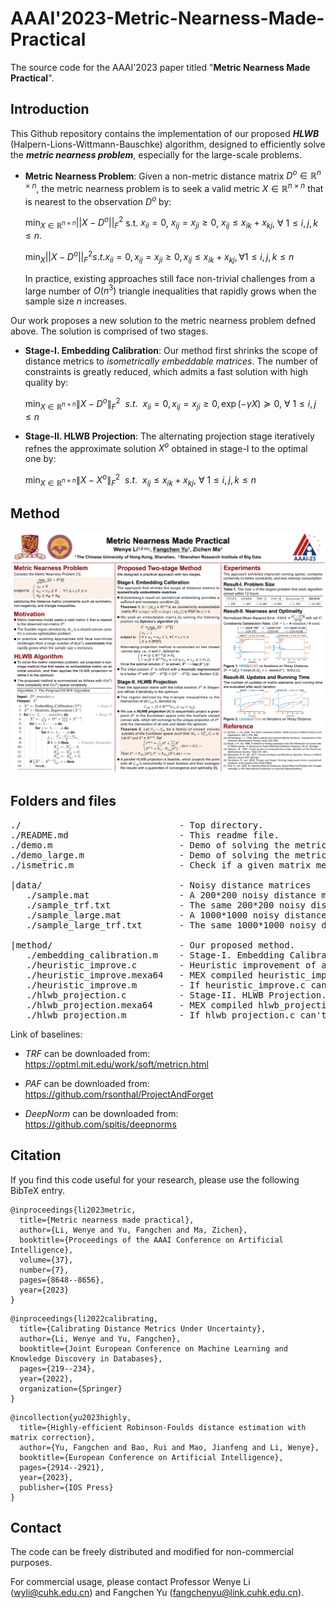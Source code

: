 # AAAI'2023-Metric-Nearness-Made-Practical

The source code for the AAAI'2023 paper titled "**Metric Nearness Made Practical**".

## Introduction

This Github repository contains the implementation of our proposed ***HLWB*** (Halpern-Lions-Wittmann-Bauschke) algorithm, designed to efficiently solve the ***metric nearness problem***, especially for the large-scale problems.

- **Metric Nearness Problem**: Given a non-metric distance matrix $D^o \in \mathbb{R}^{n \times n}$, the metric nearness problem is to seek a valid metric $X \in \mathbb{R}^{n \times n}$ that is nearest to the observation $D^o$ by:

  $\min_{X \in \mathbb{R}^{n \times n}} ||X - D^o||_F^2$ s.t. $x_{ii} = 0$, $x_{ij} = x_{ji} \ge 0$, $x_{ij} \le x_{ik} + x_{kj}$, $\forall$ $1 \le i,j,k \le n$.

  $\min_{X} ||X - D^o||_F^2  s.t.  x_{ii} = 0,  x_{ij} = x_{ji} \ge 0,  x_{ij} \le x_{ik} + x_{kj},  \forall  1 \le i,j,k \le n$

  In practice, existing approaches still face non-trivial challenges from a large number of $O(n^3)$ triangle inequalities that rapidly grows when the sample size $n$ increases.

Our work proposes a new solution to the metric nearness problem defned above. The solution is comprised of two stages.

- **Stage-I. Embedding Calibration**: Our method first shrinks the scope of distance metrics to *isometrically embeddable matrices*. The number of constraints is greatly reduced, which admits a fast solution with high quality by:

  $\min_{X \in \mathbb{R}^{n \times n}} \|X - D^o\|_F^2 ~~s.t.~~ x_{ii} = 0, x_{ij} = x_{ji} \ge 0, \exp(-\gamma X) \succeq 0,~\forall~1 \le i,j \le n$

- **Stage-II. HLWB Projection**: The
alternating projection stage iteratively refnes the approximate solution $X^o$ obtained in stage-I to the optimal one by:

  $\min_{X \in \mathbb{R}^{n \times n}} \|X - X^o\|_F^2 ~~s.t.~~ x_{ij} \le x_{ik} + x_{kj},~\forall~1 \le i,j,k \le n$

## Method

<p align="center">
    <img src="./fig/AAAI2023_poster.png" width="800">
</p>

## Folders and files

<pre>
./                              - Top directory.
./README.md                     - This readme file.
./demo.m                        - Demo of solving the metric nearness problem on a 200*200 matrix.
./demo_large.m                  - Demo of solving the metric nearness problem on a 1000*1000 matrix.
./ismetric.m                    - Check if a given matrix meet the distance metric requirements.

|data/                          - Noisy distance matrices
   ./sample.mat                 - A 200*200 noisy distance matrix and the ground-truth.
   ./sample_trf.txt             - The same 200*200 noisy distance matrix in TRF (Triangle Fixing Algorithm) input format.
   ./sample_large.mat           - A 1000*1000 noisy distance matrix and the ground-truth.
   ./sample_large_trf.txt       - The same 1000*1000 noisy distance matrix in TRF (Triangle Fixing Algorithm) input format.

|method/                        - Our proposed method.
   ./embedding_calibration.m    - Stage-I. Embedding Calibration.
   ./heuristic_improve.c        - Heuristic improvement of an approximate metric.
   ./heuristic_improve.mexa64   - MEX compiled heuristic_improve.c on linux x64.
   ./heuristic_improve.m        - If heuristic_improve.c can't be compiled, use this one.
   ./hlwb_projection.c          - Stage-II. HLWB Projection.
   ./hlwb_projection.mexa64     - MEX compiled hlwb_projection.c on linux x64.
   ./hlwb_projection.m          - If hlwb_projection.c can't be compiled, use this one.
</pre>

Link of baselines:

- *TRF* can be downloaded from: https://optml.mit.edu/work/soft/metricn.html

- *PAF* can be downloaded from: https://github.com/rsonthal/ProjectAndForget

- *DeepNorm* can be downloaded from: https://github.com/spitis/deepnorms

## Citation

If you find this code useful for your research, please use the following BibTeX entry.

```
@inproceedings{li2023metric,
  title={Metric nearness made practical},
  author={Li, Wenye and Yu, Fangchen and Ma, Zichen},
  booktitle={Proceedings of the AAAI Conference on Artificial Intelligence},
  volume={37},
  number={7},
  pages={8648--8656},
  year={2023}
}
```

```
@inproceedings{li2022calibrating,
  title={Calibrating Distance Metrics Under Uncertainty},
  author={Li, Wenye and Yu, Fangchen},
  booktitle={Joint European Conference on Machine Learning and Knowledge Discovery in Databases},
  pages={219--234},
  year={2022},
  organization={Springer}
}
```

```
@incollection{yu2023highly,
  title={Highly-efficient Robinson-Foulds distance estimation with matrix correction},
  author={Yu, Fangchen and Bao, Rui and Mao, Jianfeng and Li, Wenye},
  booktitle={European Conference on Artificial Intelligence},
  pages={2914--2921},
  year={2023},
  publisher={IOS Press}
}
```


## Contact

The code can be freely distributed and modified for non-commercial purposes.

For commercial usage, please contact Professor Wenye Li (wyli@cuhk.edu.cn) and Fangchen Yu (fangchenyu@link.cuhk.edu.cn).
